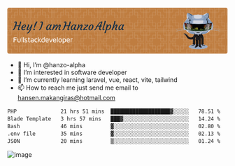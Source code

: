 ![Header](./github-header-image.png)

- 👋 Hi, I’m @hanzo-alpha
- 👀 I’m interested in software developer
- 🌱 I’m currently learning laravel, vue, react, vite, tailwind
- 📫 How to reach me just send me email to hansen.makangiras@hotmail.com 

<!---
hanzo-alpha/hanzo-alpha is a ✨ special ✨ repository because its `README.md` (this file) appears on your GitHub profile.
You can click the Preview link to take a look at your changes.
--->

<!--START_SECTION:waka-->

```txt
PHP              21 hrs 51 mins  ███████████████████▓░░░░░   78.51 %
Blade Template   3 hrs 57 mins   ███▓░░░░░░░░░░░░░░░░░░░░░   14.24 %
Bash             46 mins         ▓░░░░░░░░░░░░░░░░░░░░░░░░   02.80 %
.env file        35 mins         ▓░░░░░░░░░░░░░░░░░░░░░░░░   02.13 %
JSON             20 mins         ▒░░░░░░░░░░░░░░░░░░░░░░░░   01.24 %
```

<!--END_SECTION:waka-->

![image](https://github.com/hanzo-alpha/hanzo-alpha/assets/111342797/c4bd2977-6123-4017-8652-6e166259b484)

